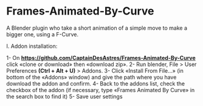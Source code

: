 # Frames-Animated-By-Curve
A Blender plugin who take a short animation of a simple move to make a bigger one, using a F-Curve.



I. Addon installation:

1- On **https://github.com/CaptainDesAstres/Frames-Animated-By-Curve** click «clone or download» then «download zip».
2- Run blender, File > User Preferences **(Ctrl + Alt + U)** > Addons.
3- Click «Install From File…» (in bottom of the «Addons» window) and give the path where you have download the addon and confirm.
4- Back to the addons list, check the checkbox of the addon (if necessary, type «Frames Animated By Curve» in the search box to find it)
5- Save user settings
